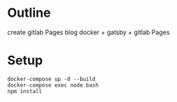 # Outline

create gitlab Pages blog
docker + gatsby + gitlab Pages

# Setup
```
docker-compose up -d --build
docker-compose exec node bash
npm install
```

